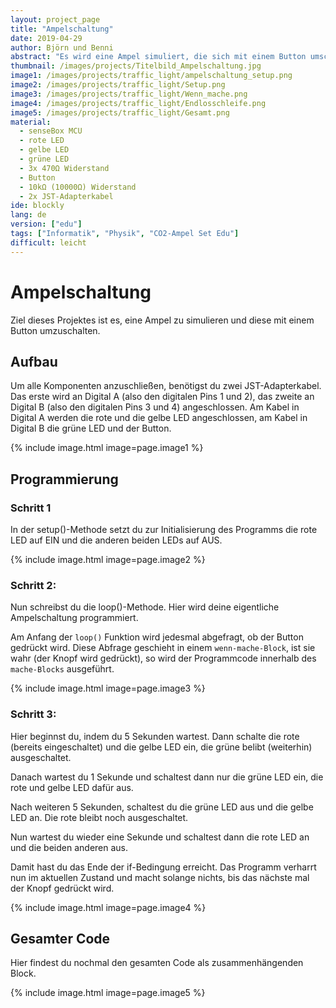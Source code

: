 ```yaml
---
layout: project_page
title: "Ampelschaltung"
date: 2019-04-29
author: Björn und Benni
abstract: "Es wird eine Ampel simuliert, die sich mit einem Button umschalten lässt."
thumbnail: /images/projects/Titelbild_Ampelschaltung.jpg
image1: /images/projects/traffic_light/ampelschaltung_setup.png
image2: /images/projects/traffic_light/Setup.png
image3: /images/projects/traffic_light/Wenn_mache.png
image4: /images/projects/traffic_light/Endlosschleife.png
image5: /images/projects/traffic_light/Gesamt.png
material:
  - senseBox MCU
  - rote LED
  - gelbe LED
  - grüne LED
  - 3x 470Ω Widerstand
  - Button
  - 10kΩ (10000Ω) Widerstand
  - 2x JST-Adapterkabel
ide: blockly
lang: de
version: ["edu"]
tags: ["Informatik", "Physik", "CO2-Ampel Set Edu"]
difficult: leicht
---
```


# Ampelschaltung

Ziel dieses Projektes ist es, eine Ampel zu simulieren und diese mit einem Button umzuschalten.

## Aufbau

Um alle Komponenten anzuschließen, benötigst du zwei JST-Adapterkabel. Das erste wird an Digital A (also den digitalen Pins 1 und 2), das zweite an Digital B (also den digitalen Pins 3 und 4) angeschlossen. Am Kabel in Digital A werden die rote und die gelbe LED angeschlossen, am Kabel in Digital B die grüne LED und der Button.

{% include image.html image=page.image1 %}

## Programmierung

### Schritt 1

In der setup()-Methode setzt du zur Initialisierung des Programms die rote LED auf EIN und die anderen beiden LEDs auf AUS.

{% include image.html image=page.image2 %}

### Schritt 2:

Nun schreibst du die loop()-Methode. Hier wird deine eigentliche Ampelschaltung programmiert.

Am Anfang der `loop()` Funktion wird jedesmal abgefragt, ob der Button gedrückt wird.
Diese Abfrage geschieht in einem `wenn-mache-Block`, ist sie wahr (der Knopf wird gedrückt), so wird der Programmcode innerhalb des `mache-Blocks` ausgeführt.

{% include image.html image=page.image3 %}

### Schritt 3:

Hier beginnst du, indem du 5 Sekunden wartest. Dann schalte die rote (bereits eingeschaltet) und die gelbe LED ein, die grüne belibt (weiterhin) ausgeschaltet.

Danach wartest du 1 Sekunde und schaltest dann nur die grüne LED ein, die rote und gelbe LED dafür aus.

Nach weiteren 5 Sekunden, schaltest du die grüne LED aus und die gelbe LED an. Die rote bleibt noch ausgeschaltet.

Nun wartest du wieder eine Sekunde und schaltest dann die rote LED an und die beiden anderen aus.

Damit hast du das Ende der if-Bedingung erreicht. Das Programm verharrt nun im aktuellen Zustand und macht solange nichts, bis das nächste mal der Knopf gedrückt wird.

{% include image.html image=page.image4 %}

## Gesamter Code

Hier findest du nochmal den gesamten Code als zusammenhängenden Block.

{% include image.html image=page.image5 %}
